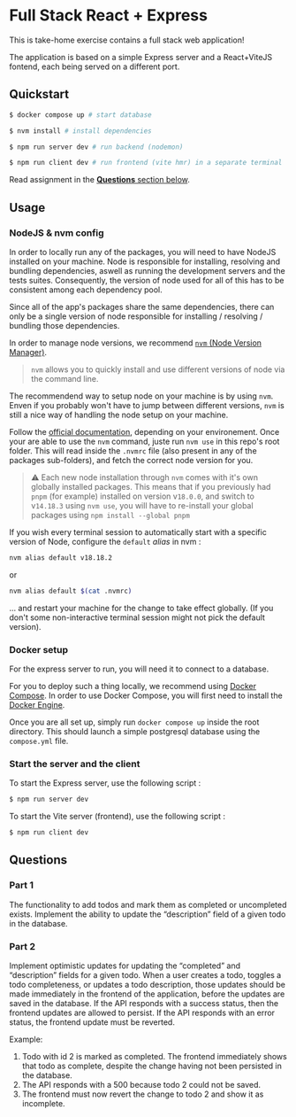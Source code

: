 # Full Stack React + Express

This is take-home exercise contains a full stack web application!

The application is based on a simple Express server and a React+ViteJS fontend, each being served on a different port.

## Quickstart

```bash
$ docker compose up # start database

$ nvm install # install dependencies

$ npm run server dev # run backend (nodemon)

$ npm run client dev # run frontend (vite hmr) in a separate terminal
```

Read assignment in the [**Questions** section below](#questions).

## Usage

### NodeJS & nvm config

In order to locally run any of the packages, you will need to have NodeJS installed on your machine. Node is responsible for installing, resolving and bundling dependencies, aswell as running the development servers and the tests suites. Consequently, the version of node used for all of this has to be consistent among each dependency pool.

Since all of the app's packages share the same dependencies, there can only be a single version of node responsible for installing / resolving / bundling those dependencies.

In order to manage node versions, we recommend [`nvm` (Node Version Manager)](https://github.com/nvm-sh/nvm).

> `nvm` allows you to quickly install and use different versions of node via the command line.

The recommendend way to setup node on your machine is by using `nvm`. Enven if you probably won't have to jump between different versions, `nvm` is still a nice way of handling the node setup on your machine.

Follow the [official documentation](https://github.com/nvm-sh/nvm#installing-and-updating), depending on your environement. Once your are able to use the `nvm` command, juste run `nvm use` in this repo's root folder. This will read inside the `.nvmrc` file (also present in any of the packages sub-folders), and fetch the correct node version for you.

> :warning: Each new node installation through `nvm` comes with it's own globally installed packages. This means that if you previously had `pnpm` (for example) installed on version v`18.0.0`, and switch to v`14.18.3` using `nvm use`, you will have to re-install your global packages using `npm install --global pnpm`

If you wish every terminal session to automatically start with a specific version of Node, configure the `default` _alias_ in nvm :

```bash
nvm alias default v18.18.2
```

or

```bash
nvm alias default $(cat .nvmrc)
```

... and restart your machine for the change to take effect globally. (If you don't some non-interactive terminal session might not pick the default version).

### Docker setup

For the express server to run, you will need it to connect to a database.

For you to deploy such a thing locally, we recommend using [Docker Compose](https://docs.docker.com/compose/). In order to use Docker Compose, you will first need to install the [Docker Engine](https://docs.docker.com/get-docker/).

Once you are all set up, simply run `docker compose up` inside the root directory. This should launch a simple postgresql database using the `compose.yml` file.

### Start the server and the client

To start the Express server, use the following script :

```bash
$ npm run server dev
```

To start the Vite server (frontend), use the following script :

```bash
$ npm run client dev
```

## Questions

### Part 1

The functionality to add todos and mark them as completed or uncompleted exists. Implement the ability to update the “description” field of a given todo in the database.

### Part 2

Implement optimistic updates for updating the “completed” and “description” fields for a given todo. When a user creates a todo, toggles a todo completeness, or updates a todo description, those updates should be made immediately in the frontend of the application, before the updates are saved in the database. If the API responds with a success status, then the frontend updates are allowed to persist. If the API responds with an error status, the frontend update must be reverted.

Example:

1. Todo with id 2 is marked as completed. The frontend immediately shows that todo as complete, despite the change having not been persisted in the database.
2. The API responds with a 500 because todo 2 could not be saved.
3. The frontend must now revert the change to todo 2 and show it as incomplete.
